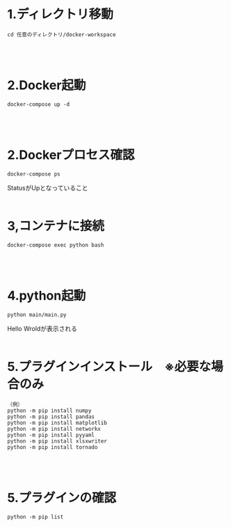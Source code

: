 # 1.ディレクトリ移動
```
cd 任意のディレクトリ/docker-workspace
```
<br><br>
# 2.Docker起動
```
docker-compose up -d
```
<br><br>
# 2.Dockerプロセス確認
```
docker-compose ps
```
StatusがUpとなっていること
<br><br>
# 3,コンテナに接続
```
docker-compose exec python bash
```
<br><br>
# 4.python起動
```
python main/main.py
```
Hello Wroldが表示される
<br><br>
# 5.プラグインインストール　※必要な場合のみ
```
（例）
python -m pip install numpy
python -m pip install pandas
python -m pip install matplotlib
python -m pip install networkx
python -m pip install pyyaml
python -m pip install xlsxwriter
python -m pip install tornado
```
<br><br>

# 5.プラグインの確認
```
python -m pip list
```
<br><br>